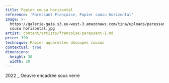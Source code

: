 ```yaml
---
title: Papier cousu horizontal
reference: 'Paressant Françoise, Papier cousu horizontal'
image: >-
  https://galerie-gaia.s3.eu-west-3.amazonaws.com/tina/uploads/paressant-francoise/galerie-gaia-paressant-francoise-papier
  cousu horizontal.jpg
artist: content/artists/francoise-paressant-1.md
price: 390
technique: Papier aquarellés découpés cousus
contextual: true
dimensions:
  height: 30
  width: 20
---
```


2022 \_ Oeuvre encadrée sous verre 

